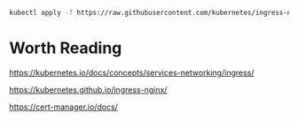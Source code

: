 ```sh
kubectl apply -f https://raw.githubusercontent.com/kubernetes/ingress-nginx/controller-v1.13.3/deploy/static/provider/cloud/deploy.yaml
```

# Worth Reading
https://kubernetes.io/docs/concepts/services-networking/ingress/

https://kubernetes.github.io/ingress-nginx/

https://cert-manager.io/docs/
